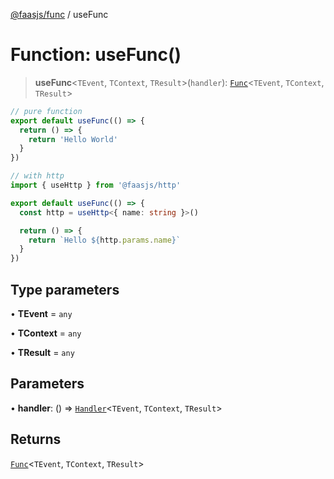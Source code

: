 [@faasjs/func](../README.md) / useFunc

# Function: useFunc()

> **useFunc**\<`TEvent`, `TContext`, `TResult`\>(`handler`): [`Func`](../classes/Func.md)\<`TEvent`, `TContext`, `TResult`\>

```ts
// pure function
export default useFunc(() => {
  return () => {
    return 'Hello World'
  }
})

// with http
import { useHttp } from '@faasjs/http'

export default useFunc(() => {
  const http = useHttp<{ name: string }>()

  return () => {
    return `Hello ${http.params.name}`
  }
})
```

## Type parameters

• **TEvent** = `any`

• **TContext** = `any`

• **TResult** = `any`

## Parameters

• **handler**: () => [`Handler`](../type-aliases/Handler.md)\<`TEvent`, `TContext`, `TResult`\>

## Returns

[`Func`](../classes/Func.md)\<`TEvent`, `TContext`, `TResult`\>
